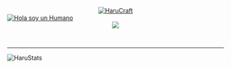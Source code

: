 <p align="center" style="margin-bottom: 0px !important;">
 <a href="#">
 <img src="https://files.catbox.moe/r5pndh.png" alt="HaruCraft" href="#"align="center">
</a>
</p>
<a href="#"><img src="https://readme-typing-svg.demolab.com?font=Fira+Code&size=30&pause=8000&color=FFFFFF&center=true&repeat=false&width=435&lines=Hola,+soy+un+humano" alt="Hola soy un Humano" /></a>
<div align="center">
<a href="https://github.com/CryingHaru/The-secretcave">
<img src="https://cdn.discordapp.com/emojis/925177978143535135.png?v=1">
</div>
</a>
<p>
  <br>
  <hr>
  <img src="https://github-readme-stats.vercel.app/api?username=CryingHaru&show_icons=true&theme=dark" href="https://github.com/CryingHaru" alt="HaruStats" align="Left">

```math

